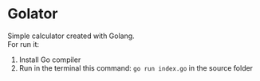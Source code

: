 # Golator
Simple calculator created with Golang. <br>
For run it: <br>
1) Install Go compiler <br>
2) Run in the terminal this command: `go run index.go` in the source folder